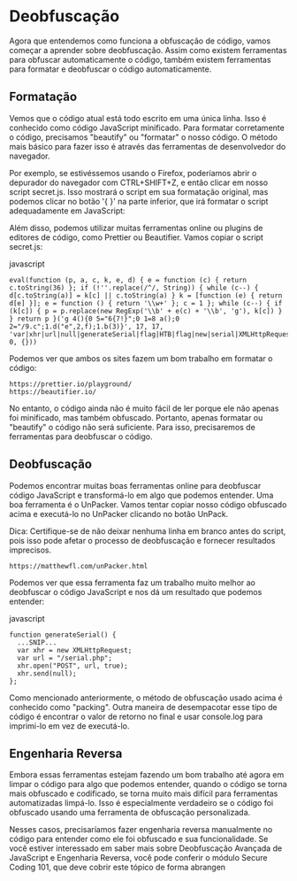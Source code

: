 # Deobfuscação
Agora que entendemos como funciona a obfuscação de código, vamos começar a aprender sobre deobfuscação. Assim como existem ferramentas para obfuscar automaticamente o código, também existem ferramentas para formatar e deobfuscar o código automaticamente.

## Formatação
Vemos que o código atual está todo escrito em uma única linha. Isso é conhecido como código JavaScript minificado. Para formatar corretamente o código, precisamos "beautify" ou "formatar" o nosso código. O método mais básico para fazer isso é através das ferramentas de desenvolvedor do navegador.

Por exemplo, se estivéssemos usando o Firefox, poderíamos abrir o depurador do navegador com CTRL+SHIFT+Z, e então clicar em nosso script secret.js. Isso mostrará o script em sua formatação original, mas podemos clicar no botão '{ }' na parte inferior, que irá formatar o script adequadamente em JavaScript:

Além disso, podemos utilizar muitas ferramentas online ou plugins de editores de código, como Prettier ou Beautifier. Vamos copiar o script secret.js:

javascript
```
eval(function (p, a, c, k, e, d) { e = function (c) { return c.toString(36) }; if (!''.replace(/^/, String)) { while (c--) { d[c.toString(a)] = k[c] || c.toString(a) } k = [function (e) { return d[e] }]; e = function () { return '\\w+' }; c = 1 }; while (c--) { if (k[c]) { p = p.replace(new RegExp('\\b' + e(c) + '\\b', 'g'), k[c]) } } return p }('g 4(){0 5="6{7!}";0 1=8 a();0 2="/9.c";1.d("e",2,f);1.b(3)}', 17, 17, 'var|xhr|url|null|generateSerial|flag|HTB|flag|new|serial|XMLHttpRequest|send|php|open|POST|true|function'.split('|'), 0, {}))
```
Podemos ver que ambos os sites fazem um bom trabalho em formatar o código:
```
https://prettier.io/playground/
https://beautifier.io/
```

No entanto, o código ainda não é muito fácil de ler porque ele não apenas foi minificado, mas também obfuscado. Portanto, apenas formatar ou "beautify" o código não será suficiente. Para isso, precisaremos de ferramentas para deobfuscar o código.

## Deobfuscação
Podemos encontrar muitas boas ferramentas online para deobfuscar código JavaScript e transformá-lo em algo que podemos entender. Uma boa ferramenta é o UnPacker. Vamos tentar copiar nosso código obfuscado acima e executá-lo no UnPacker clicando no botão UnPack.

Dica: Certifique-se de não deixar nenhuma linha em branco antes do script, pois isso pode afetar o processo de deobfuscação e fornecer resultados imprecisos.

```
https://matthewfl.com/unPacker.html 
```
Podemos ver que essa ferramenta faz um trabalho muito melhor ao deobfuscar o código JavaScript e nos dá um resultado que podemos entender:

javascript
```
function generateSerial() {
  ...SNIP...
  var xhr = new XMLHttpRequest;
  var url = "/serial.php";
  xhr.open("POST", url, true);
  xhr.send(null);
};
```
Como mencionado anteriormente, o método de obfuscação usado acima é conhecido como "packing". Outra maneira de desempacotar esse tipo de código é encontrar o valor de retorno no final e usar console.log para imprimi-lo em vez de executá-lo.

## Engenharia Reversa
Embora essas ferramentas estejam fazendo um bom trabalho até agora em limpar o código para algo que podemos entender, quando o código se torna mais obfuscado e codificado, se torna muito mais difícil para ferramentas automatizadas limpá-lo. Isso é especialmente verdadeiro se o código foi obfuscado usando uma ferramenta de obfuscação personalizada.

Nesses casos, precisaríamos fazer engenharia reversa manualmente no código para entender como ele foi obfuscado e sua funcionalidade. Se você estiver interessado em saber mais sobre Deobfuscação Avançada de JavaScript e Engenharia Reversa, você pode conferir o módulo Secure Coding 101, que deve cobrir este tópico de forma abrangen